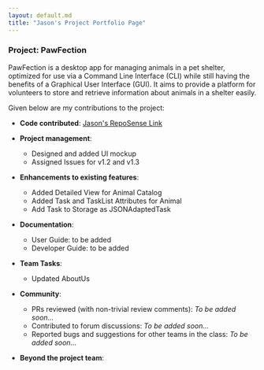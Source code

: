 ```yaml
---
layout: default.md
title: "Jason's Project Portfolio Page"
---
```


### Project: PawFection

PawFection is a desktop app for managing animals in a pet shelter, optimized for use via a Command Line Interface (CLI)
while still having the benefits of a Graphical User Interface (GUI). It aims to provide a platform for volunteers to
store and retrieve information about animals in a shelter easily.

Given below are my contributions to the project:

* **Code contributed**: [Jason's RepoSense Link](https://nus-cs2103-ay2324s1.github.io/tp-dashboard/?search=bkjwjason&breakdown=true)

* **Project management**:
    * Designed and added UI mockup
    * Assigned Issues for v1.2 and v1.3

* **Enhancements to existing features**:
    * Added Detailed View for Animal Catalog
    * Added Task and TaskList Attributes for Animal
    * Add Task to Storage as JSONAdaptedTask

* **Documentation**:
    * User Guide:
      to be added
    * Developer Guide:
      to be added

* **Team Tasks**:
    * Updated AboutUs

* **Community**:
    * PRs reviewed (with non-trivial review comments): *To be added soon...*
    * Contributed to forum discussions: *To be added soon...*
    * Reported bugs and suggestions for other teams in the class: *To be added soon...*

* **Beyond the project team**:
